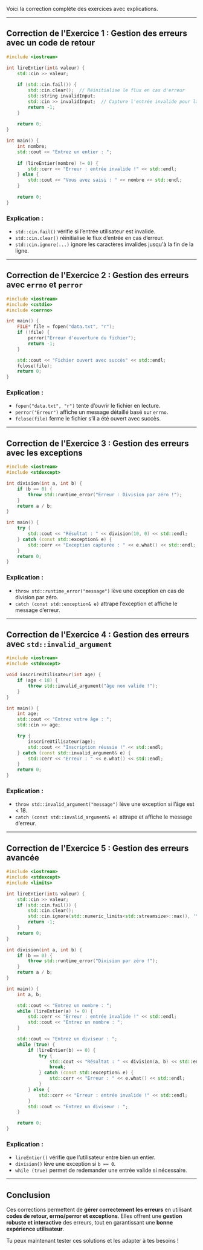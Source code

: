 Voici la correction complète des exercices avec explications.  

---

## **Correction de l'Exercice 1 : Gestion des erreurs avec un code de retour**  

```cpp
#include <iostream>

int lireEntier(int& valeur) {
    std::cin >> valeur;
    
    if (std::cin.fail()) {
        std::cin.clear();  // Réinitialise le flux en cas d'erreur
        std::string invalidInput;
        std::cin >> invalidInput;  // Capture l'entrée invalide pour la "vider"
        return -1;
    }
    
    return 0;
}

int main() {
    int nombre;
    std::cout << "Entrez un entier : ";
    
    if (lireEntier(nombre) != 0) {
        std::cerr << "Erreur : entrée invalide !" << std::endl;
    } else {
        std::cout << "Vous avez saisi : " << nombre << std::endl;
    }
    
    return 0;
}

```
### **Explication :**  
- `std::cin.fail()` vérifie si l’entrée utilisateur est invalide.  
- `std::cin.clear()` réinitialise le flux d’entrée en cas d’erreur.  
- `std::cin.ignore(...)` ignore les caractères invalides jusqu'à la fin de la ligne.  

---

## **Correction de l'Exercice 2 : Gestion des erreurs avec `errno` et `perror`**  

```cpp
#include <iostream>
#include <cstdio>
#include <cerrno>

int main() {
    FILE* file = fopen("data.txt", "r");
    if (!file) {
        perror("Erreur d'ouverture du fichier");
        return -1;
    }

    std::cout << "Fichier ouvert avec succès" << std::endl;
    fclose(file);
    return 0;
}
```
### **Explication :**  
- `fopen("data.txt", "r")` tente d’ouvrir le fichier en lecture.  
- `perror("Erreur")` affiche un message détaillé basé sur `errno`.  
- `fclose(file)` ferme le fichier s’il a été ouvert avec succès.  

---

## **Correction de l'Exercice 3 : Gestion des erreurs avec les exceptions**  

```cpp
#include <iostream>
#include <stdexcept>

int division(int a, int b) {
    if (b == 0) {
        throw std::runtime_error("Erreur : Division par zéro !");
    }
    return a / b;
}

int main() {
    try {
        std::cout << "Résultat : " << division(10, 0) << std::endl;
    } catch (const std::exception& e) {
        std::cerr << "Exception capturée : " << e.what() << std::endl;
    }
    return 0;
}
```
### **Explication :**  
- `throw std::runtime_error("message")` lève une exception en cas de division par zéro.  
- `catch (const std::exception& e)` attrape l’exception et affiche le message d’erreur.  

---

## **Correction de l'Exercice 4 : Gestion des erreurs avec `std::invalid_argument`**  

```cpp
#include <iostream>
#include <stdexcept>

void inscrireUtilisateur(int age) {
    if (age < 18) {
        throw std::invalid_argument("âge non valide !");
    }
}

int main() {
    int age;
    std::cout << "Entrez votre âge : ";
    std::cin >> age;

    try {
        inscrireUtilisateur(age);
        std::cout << "Inscription réussie !" << std::endl;
    } catch (const std::invalid_argument& e) {
        std::cerr << "Erreur : " << e.what() << std::endl;
    }
    return 0;
}
```
### **Explication :**  
- `throw std::invalid_argument("message")` lève une exception si l’âge est < 18.  
- `catch (const std::invalid_argument& e)` attrape et affiche le message d’erreur.  

---

## **Correction de l'Exercice 5 : Gestion des erreurs avancée**  

```cpp
#include <iostream>
#include <stdexcept>
#include <limits>

int lireEntier(int& valeur) {
    std::cin >> valeur;
    if (std::cin.fail()) {
        std::cin.clear();
        std::cin.ignore(std::numeric_limits<std::streamsize>::max(), '\n');
        return -1;
    }
    return 0;
}

int division(int a, int b) {
    if (b == 0) {
        throw std::runtime_error("Division par zéro !");
    }
    return a / b;
}

int main() {
    int a, b;

    std::cout << "Entrez un nombre : ";
    while (lireEntier(a) != 0) {
        std::cerr << "Erreur : entrée invalide !" << std::endl;
        std::cout << "Entrez un nombre : ";
    }

    std::cout << "Entrez un diviseur : ";
    while (true) {
        if (lireEntier(b) == 0) {
            try {
                std::cout << "Résultat : " << division(a, b) << std::endl;
                break;
            } catch (const std::exception& e) {
                std::cerr << "Erreur : " << e.what() << std::endl;
            }
        } else {
            std::cerr << "Erreur : entrée invalide !" << std::endl;
        }
        std::cout << "Entrez un diviseur : ";
    }

    return 0;
}
```
### **Explication :**  
- `lireEntier()` vérifie que l’utilisateur entre bien un entier.  
- `division()` lève une exception si `b == 0`.  
- `while (true)` permet de redemander une entrée valide si nécessaire.  

---

## **Conclusion**  

Ces corrections permettent de **gérer correctement les erreurs** en utilisant **codes de retour, errno/perror et exceptions**. Elles offrent une **gestion robuste et interactive** des erreurs, tout en garantissant une **bonne expérience utilisateur**.  

Tu peux maintenant tester ces solutions et les adapter à tes besoins !

